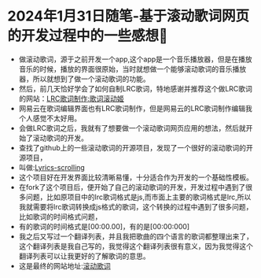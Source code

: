 # 2024年1月31日随笔-基于滚动歌词网页的开发过程中的一些感想🤔
* 做滚动歌词，源于之前开发一个app,这个app是一个音乐播放器，但是在播放音乐的时候，播放的界面很原始，当时就想做一个能够滚动歌词的音乐播放器，所以就想到了做一个滚动歌词的功能。
* 然后，前几天恰好学会了如何自制LRC歌词，特地感谢并推荐这个做LRC歌词的网站：[LRC歌词制作:歌词滚动姬](https://lrc-maker.github.io/)
* 网易云在歌词编辑界面也有LRC歌词制作，但是网易云的LRC歌词制作编辑我个人感觉不太好用。
* 会做LRC歌词之后，我就有了想要做一个滚动歌词网页应用的想法，然后就开始了滚动歌词的开发。
* 查找了github上的一些滚动歌词的开源项目，发现了一个很好的滚动歌词的开源项目，
* 叫做:[Lyrics-scrolling](https://github.com/topulikeweb/Lyrics-scrolling)
* 这个项目好在开发界面比较清晰易懂，十分适合作为开发的一个基础性模板。
* 在fork了这个项目后，便开始了自己的滚动歌词的开发，开发过程中遇到了很多问题，比如原项目中的lrc歌词格式是js,而市面上主要的歌词格式是lrc,所以我就需要将lrc歌词转换成js格式的歌词，这个转换的过程中遇到了很多问题，比如歌词的时间格式问题，
* 有的歌词的时间格式是[00:00.00]，有的是[00:00:000]
* 我之后又写过一个翻译列表，并且我把歌曲的四个语言的歌词都整理出来了，这个翻译列表是我自己写的，我觉得这个翻译列表很有意义，因为我觉得这个翻译列表可以让我更好的了解歌词的意思。
* 这是最终的网站地址:[滚动歌词](https://corddt.github.io/Lyrics-scrolling/)
